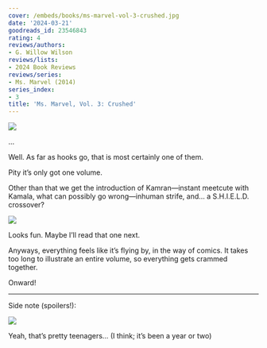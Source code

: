 ```yaml
---
cover: /embeds/books/ms-marvel-vol-3-crushed.jpg
date: '2024-03-21'
goodreads_id: 23546843
rating: 4
reviews/authors:
- G. Willow Wilson
reviews/lists:
- 2024 Book Reviews
reviews/series:
- Ms. Marvel (2014)
series_index:
- 3
title: 'Ms. Marvel, Vol. 3: Crushed'
---
```


![](/embeds/books/attachments/ms-marvel-2014-v3-textbundle-0c1f99.jpeg)

…

Well. As far as hooks go, that is most certainly one of them. 

Pity it’s only got one volume. 

Other than that we get the introduction of Kamran—instant meetcute with Kamala, what can possibly go wrong—inhuman strife, and… a S.H.I.E.L.D. crossover?

![](/embeds/books/attachments/ms-marvel-2014-v3-textbundle-94662b.jpeg)

Looks fun. Maybe I’ll read that one next. 

Anyways, everything feels like it’s flying by, in the way of comics. It takes too long to illustrate an entire volume, so everything gets crammed together. 

Onward!


<!--more-->

- - -



Side note (spoilers!):

![](/embeds/books/attachments/ms-marvel-2014-v3-textbundle-bd681b.jpeg)

Yeah, that’s pretty teenagers… (I think; it’s been a year or two)
